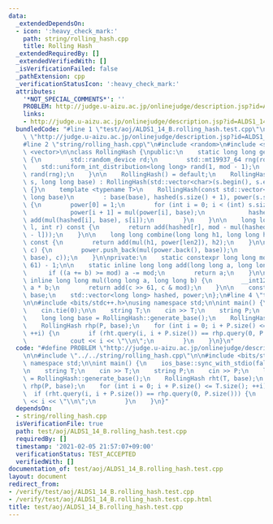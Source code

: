 ```yaml
---
data:
  _extendedDependsOn:
  - icon: ':heavy_check_mark:'
    path: string/rolling_hash.cpp
    title: Rolling Hash
  _extendedRequiredBy: []
  _extendedVerifiedWith: []
  _isVerificationFailed: false
  _pathExtension: cpp
  _verificationStatusIcon: ':heavy_check_mark:'
  attributes:
    '*NOT_SPECIAL_COMMENTS*': ''
    PROBLEM: http://judge.u-aizu.ac.jp/onlinejudge/description.jsp?id=ALDS1_14_B
    links:
    - http://judge.u-aizu.ac.jp/onlinejudge/description.jsp?id=ALDS1_14_B
  bundledCode: "#line 1 \"test/aoj/ALDS1_14_B.rolling_hash.test.cpp\"\n#define PROBLEM\
    \ \"http://judge.u-aizu.ac.jp/onlinejudge/description.jsp?id=ALDS1_14_B\"\n\n\
    #line 2 \"string/rolling_hash.cpp\"\n#include <random>\n#include <string>\n#include\
    \ <vector>\n\nclass RollingHash {\npublic:\n    static long long generate_base()\
    \ {\n        std::random_device rd;\n        std::mt19937_64 rng(rd());\n    \
    \    std::uniform_int_distribution<long long> rand(1, mod - 1);\n        return\
    \ rand(rng);\n    }\n\n    RollingHash() = default;\n    RollingHash(const std::string&\
    \ s, long long base) : RollingHash(std::vector<char>(s.begin(), s.end()), base)\
    \ {}\n    template <typename T>\n    RollingHash(const std::vector<T>& s, long\
    \ long base)\n        : base(base), hashed(s.size() + 1), power(s.size() + 1)\
    \ {\n        power[0] = 1;\n        for (int i = 0; i < (int) s.size(); ++i) {\n\
    \            power[i + 1] = mul(power[i], base);\n            hashed[i + 1] =\
    \ add(mul(hashed[i], base), s[i]);\n        }\n    }\n\n    long long query(int\
    \ l, int r) const {\n        return add(hashed[r], mod - mul(hashed[l], power[r\
    \ - l]));\n    }\n\n    long long combine(long long h1, long long h2, int len2)\
    \ const {\n        return add(mul(h1, power[len2]), h2);\n    }\n\n    void push_back(char\
    \ c) {\n        power.push_back(mul(power.back(), base));\n        hashed.push_back(add(mul(hashed.back(),\
    \ base), c));\n    }\n\nprivate:\n    static constexpr long long mod = (1LL <<\
    \ 61) - 1;\n\n    static inline long long add(long long a, long long b) {\n  \
    \      if ((a += b) >= mod) a -= mod;\n        return a;\n    }\n\n    static\
    \ inline long long mul(long long a, long long b) {\n        __int128_t c = (__int128_t)\
    \ a * b;\n        return add(c >> 61, c & mod);\n    }\n\n    const long long\
    \ base;\n    std::vector<long long> hashed, power;\n};\n#line 4 \"test/aoj/ALDS1_14_B.rolling_hash.test.cpp\"\
    \n\n#include <bits/stdc++.h>\nusing namespace std;\n\nint main() {\n    ios_base::sync_with_stdio(false);\n\
    \    cin.tie(0);\n\n    string T;\n    cin >> T;\n    string P;\n    cin >> P;\n\
    \    long long base = RollingHash::generate_base();\n    RollingHash rht(T, base);\n\
    \    RollingHash rhp(P, base);\n    for (int i = 0; i + P.size() <= T.size();\
    \ ++i) {\n        if (rht.query(i, i + P.size()) == rhp.query(0, P.size())) {\n\
    \            cout << i << \"\\n\";\n        }\n    }\n}\n"
  code: "#define PROBLEM \"http://judge.u-aizu.ac.jp/onlinejudge/description.jsp?id=ALDS1_14_B\"\
    \n\n#include \"../../string/rolling_hash.cpp\"\n\n#include <bits/stdc++.h>\nusing\
    \ namespace std;\n\nint main() {\n    ios_base::sync_with_stdio(false);\n    cin.tie(0);\n\
    \n    string T;\n    cin >> T;\n    string P;\n    cin >> P;\n    long long base\
    \ = RollingHash::generate_base();\n    RollingHash rht(T, base);\n    RollingHash\
    \ rhp(P, base);\n    for (int i = 0; i + P.size() <= T.size(); ++i) {\n      \
    \  if (rht.query(i, i + P.size()) == rhp.query(0, P.size())) {\n            cout\
    \ << i << \"\\n\";\n        }\n    }\n}"
  dependsOn:
  - string/rolling_hash.cpp
  isVerificationFile: true
  path: test/aoj/ALDS1_14_B.rolling_hash.test.cpp
  requiredBy: []
  timestamp: '2021-02-05 21:57:07+09:00'
  verificationStatus: TEST_ACCEPTED
  verifiedWith: []
documentation_of: test/aoj/ALDS1_14_B.rolling_hash.test.cpp
layout: document
redirect_from:
- /verify/test/aoj/ALDS1_14_B.rolling_hash.test.cpp
- /verify/test/aoj/ALDS1_14_B.rolling_hash.test.cpp.html
title: test/aoj/ALDS1_14_B.rolling_hash.test.cpp
---
```


